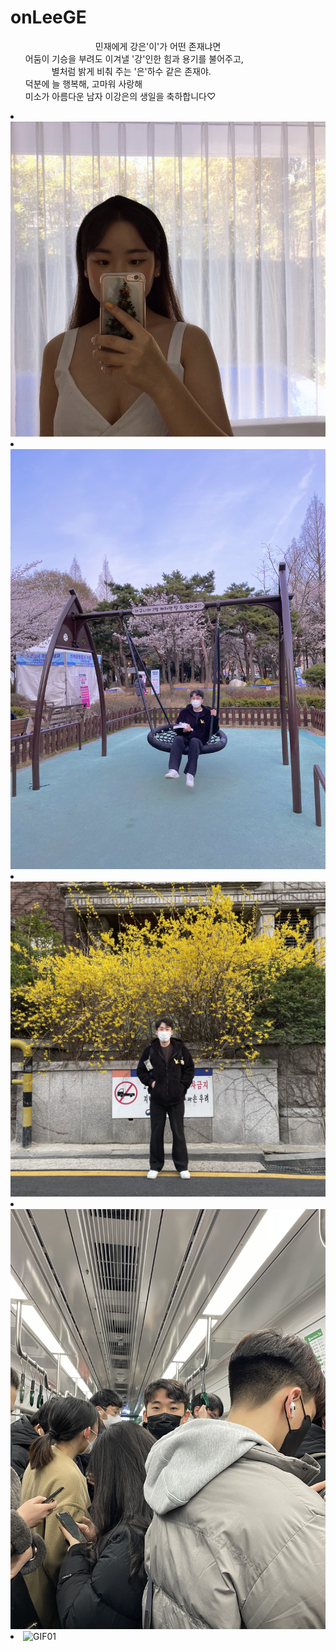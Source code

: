 # onLeeGE

<!DOCTYPE html>
  <html lang="ko">
    <head>
      <meta charset="UTF-8 />
      <title>Automatical Slide In Vertically</title>
      <link rel="stylesheet" href="css/style.css" />
    </head>
                                                 <background-color: red;>
    <body>
      <div class="wrap">
        <div class="slide">
          <ul>
                          <div id="header-center>
                          <div">　　　　　　　　민재에게 강은'이'가 어떤 존재냐면        </div>
                          <div>어둠이 기승을 부려도 이겨낼 '강'인한 힘과 용기를 불어주고,</div>
                          <div>　　　별처럼 밝게 비춰 주는 '은'하수 같은 존재야.</div>
                          <div>        덕분에 늘 행복해, 고마워 사랑해 </div>               
                          <div>미소가 아름다운 남자 이강은의 생일을 축하합니다♡</div></div>
            <li><img src="GE/01.jpg" alt="GE01" /></li>  
            <li><img src="GE/02.jpg" alt="GE02" /></li>  
            <li><img src="GE/03.jpg" alt="GE03" /></li>  
            <li><img src="GE/04.jpg" alt="GE04" /></li>
            <li><img src="GE/960420.mp4" alt="GIF01" /></li>
          </ul>
        </div>
      </div>
    </body>
  </html>
